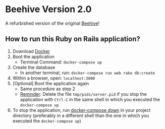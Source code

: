 # Beehive Version 2.0

A refurbished version of the original [Beehive](https://github.com/ucberkeley/Beehive)!

## How to run this Ruby on Rails application?
1. Download [Docker](https://docker.com)
2. Boot the application
    - Terminal Command: `docker-compose up`
3. Create the database
    - In another terminal, run: `docker-compose run web rake db:create`
4. Within a browser, open: `localhost:3000`
5. [Optional] Boot the application again
    - Same procedure as step 2
    - [Reminder](https://docs.docker.com/compose/rails/): Delete the file `tmp/pids/server.pid` if you stop the application with `Ctrl-C` in the same shell in which you executed the `docker-compose up`
6. To stop the application, run [docker-compose down](https://docs.docker.com/compose/reference/down/) in your project directory (preferably in a different shell than the one in which you executed the `docker-compose up`)
